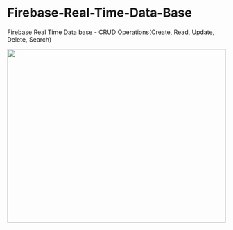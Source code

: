 # Firebase-Real-Time-Data-Base
Firebase Real Time Data base - CRUD Operations(Create, Read, Update, Delete, Search)

<a href="#"><img width="100%" height="400px" src="https://github.com/99SupunSulakshana/Firebase-Real-Time-Data-Base/assets/72690583/bd3383bb-4372-4bc0-80f1-5da0363585f9"/></a>
